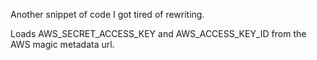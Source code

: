 Another snippet of code I got tired of rewriting.

Loads AWS_SECRET_ACCESS_KEY and AWS_ACCESS_KEY_ID from the AWS magic metadata url.
